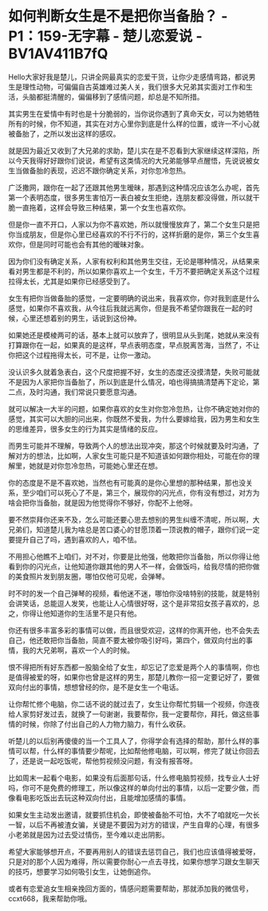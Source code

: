 # 如何判断女生是不是把你当备胎？ - P1：159-无字幕 - 楚儿恋爱说 - BV1AV411B7fQ

Hello大家好我是楚儿，只讲全网最真实的恋爱干货，让你少走感情弯路，都说男生是理性动物，可偏偏自古英雄难过美人关，我们很多大兄弟其实面对工作和生活，头脑都挺清醒的，偏偏移到了感情问题，却总是不知所措。

其实男生在爱情中有时也是十分脆弱的，当你说你遇到了真命天女，可以为她牺牲所有的时候，你不知道，其实在对方心里你到底是什么样的位置，或许一不小心就被备胎了，之所以发出这样的感叹。

就是因为最近又收到了大兄弟的求助，楚儿实在是不忍看到大家继续这样深陷，所以今天我得好好跟你们说说，希望有这类情况的大兄弟能够早点醒悟，先说说被女生当做备胎的表现，迟迟不跟你确定关系，对你忽冷忽热。

广泛撒网，跟你在一起了还跟其他男生暧昧，那遇到这种情况应该怎么办呢，首先第一个表明态度，很多男生害怕万一表白被女生拒绝，连朋友都没得做，所以就干脆一直拖着，这样会导致三种结果，第一个女生也喜欢你。

但是你一直不开口，人家以为你不喜欢她，所以就慢慢放弃了，第二个女生只是把你当成朋友，但是你心里已经喜欢的不行不行的，这样折磨的是你，第三个女生喜欢你，但是同时可能也会有其他的暧昧对象。

因为你们没有确定关系，人家有权利和其他男生交往，无论是哪种情况，从结果来看对男生都是不利的，所以如果你喜欢上一个女生，千万不要把确定关系这个过程拉得太长，尤其是如果你已经感受到了。

女生有把你当做备胎的感觉，一定要明确的说出来，我喜欢你，你对我到底是什么感觉，如果你不喜欢我，从今往后我就远离你，但是我不希望你跟我在一起的时候，心里还想着别的男生，话说到这份神。

如果她还是模棱两可的话，基本上就可以放弃了，很明显从头到尾，她就从来没有打算跟你在一起，如果真的是这样，早点表明态度，早点脱离苦海，当然了，不让你把这个过程拖得太长，可不是，让你一激动。

没认识多久就着急表白，这个尺度把握不好，女生的态度还没摸清楚，失败可能就不是因为人家把你当备胎了，所以到底是什么情况，咱也得搞搞清楚再下定论，第二点，及时沟通，我们常说只要愿意沟通。

就可以解决一大半的问题，如果你喜欢的女生对你忽冷忽热，让你不确定她对你的感觉，其实可以大胆的问出来，你既然不爱我，为什么要嫁给我，因为男生和女生的思维差异，很多女生的行为其实是情绪的反应。

而男生可能并不理解，导致两个人的想法出现冲突，那这个时候就要及时沟通，了解对方的想法，比如啊，人家女生可能只是不知道该如何跟你相处，可能在你的理解里，她就是对你忽冷忽热，可能她心里还在想。

你的态度是不是不喜欢她，当然也有可能真的是你心里想的那种结果，那也没关系，至少咱们可以死心了不是，第三个，展现你的闪光点，你有没有想过，对方为啥会把你当备胎，就是因为他觉得你不够好，你配不上他呀。

要不然崇拜你还来不及，怎么可能还要心思去想别的男生纠缠不清呢，所以啊，大兄弟们，知道楚儿我为啥总是苦口婆心的甘愿顶着一顶说教的帽子，跟你们说一定要提升自己了吗，遇到喜欢的人，咱不怯。

不用担心他瞧不上咱们，对不对，你要是比他强，他敢把你当备胎，所以你得让他看到你的闪光点，让他知道你跟其他的男人不一样，会做饭吗，给我尽情的把你做的美食照片发到朋友圈，哪怕仅他可见呢，会弹琴。

时不时的发一个自己弹琴的视频，看他迷不迷，哪怕你没啥特别的技能，就是特别会讲笑话，总能逗人发笑，也能让人心情很好呀，这个是非常招女孩子喜欢的，总之，你得让他知道你的生活里不是只有他。

你还有很多丰富多彩的事情可以做，而且很受欢迎，这样的你离开他，也不会失去自己，他还敢把你当备胎，简直不要太被你吸引好吗，第四个，做双向付出的事情，我的大兄弟啊，喜欢一个人的时候。

恨不得把所有好东西都一股脑全给了女生，却忘记了恋爱是两个人的事情啊，你也是值得被爱的呀，如果你也曾是这样的男生，那楚儿教你一招一定要记好了，要做双向付出的事情，想想曾经的你，是不是女生一个电话。

让你帮忙修个电脑，你二话不说的就过去了，女生让你帮忙剪辑一个视频，你连夜给人家剪好发过去，就换了一句谢谢，我要帮你，我一定要帮你，拜托，做这些事情的时候，你除了付出自己的人力物力脑力，有什么收获。

听楚儿的以后别再傻傻的当一个工具人了，你得学会有选择的帮助，那什么样的事情可以帮，什么样的事情要少帮呢，比如帮他修电脑，可以啊，修完了就让你回去了，还是说一起吃饭呢，帮他剪视频没问题，有没有报答呀。

比如周末一起看个电影，如果没有后面那句话，什么修电脑剪视频，找专业人士好吗，你可不是免费的修理工，所以像这样的单向付出的事情，以后一定要少做，而像看电影吃饭出去玩这种双向付出，且能增加感情的事情。

如果女生主动发出邀请，就要抓住机会，即使被备胎不可怕，大不了咱就吃一欠长一智，以后不再被渣女骗，关键是不要因为对方的错误，产生自卑的心理，有很多小老弟就是因为过去受过情伤，至今难以走出阴影。

希望大家能够想开点，不要再用别人的错误去惩罚自己，我们也应该值得被爱呀，只是对的那个人因为难得，所以需要你耐心一点去寻找，如果你想学习跟女生聊天的技巧，想要学习如何吸引女生，让她倒追你。

或者有恋爱追女生相亲挽回方面的，情感问题需要帮助，那就添加我的微信号，ccxt668，我来帮助你哦。